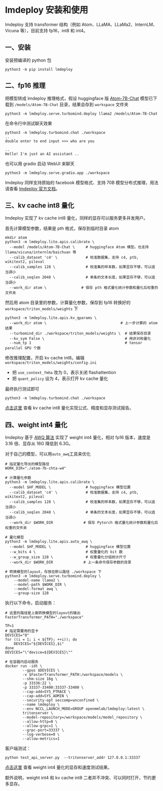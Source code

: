 #  lmdeploy 安装和使用

lmdeploy 支持 transformer 结构（例如 Atom、LLaMA、LLaMa2、InternLM、Vicuna 等），目前支持 fp16，int8 和 int4。

## 一、安装

安装预编译的 python 包
```
python3 -m pip install lmdeploy
```

## 二、fp16 推理

把模型转成 lmdeploy 推理格式，假设 huggingface 版 [Atom-7B-Chat](https://huggingface.co/FlagAlpha/Atom-7B-Chat) 模型已下载到 `/models/Atom-7B-Chat` 目录，结果会存到 `workspace` 文件夹

```shell
python3 -m lmdeploy.serve.turbomind.deploy llama2 /models/Atom-7B-Chat
```

在命令行中测试聊天效果

```shell
python3 -m lmdeploy.turbomind.chat ./workspace
..
double enter to end input >>> who are you

..
Hello! I'm just an AI assistant ..
```

也可以用 gradio 启动 WebUI 来聊天
```shell
python3 -m lmdeploy.serve.gradio.app ./workspace
```

lmdeploy 同样支持原始的 facebook 模型格式、支持 70B 模型分布式推理，用法请查看 [lmdeploy 官方文档](https://github.com/internlm/lmdeploy)。

## 三、kv cache int8 量化

lmdeploy 实现了 kv cache int8 量化，同样的显存可以服务更多并发用户。

首先计算模型参数，结果是 pth 格式，保存到临时目录 atom
```shell
mkdir atom
python3 -m lmdeploy.lite.apis.calibrate \
  --model /models/Atom-7B-Chat \     # huggingface Atom 模型。也支持 llama/vicuna/internlm/baichuan 等
  --calib_dataset 'c4' \             # 校准数据集，支持 c4, ptb, wikitext2, pileval
  --calib_samples 128 \              # 校准集的样本数，如果显存不够，可以适当调小
  --calib_seqlen 2048 \              # 单条的文本长度，如果显存不够，可以适当调小
  --work_dir atom \                # 保存 pth 格式量化统计参数和量化后权重的文件夹
```

然后用 atom 目录里的参数，计算量化参数，保存到 fp16 转换好的 `workspace/triton_models/weights` 下

```shell
python3 -m lmdeploy.lite.apis.kv_qparams \ 
  --work_dir atom \                                  # 上一步计算的 atom 结果
  --turbomind_dir ./workspace/triton_models/weights \  # 结果保存目录
  --kv_sym False \                                     # 用非对称量化
  --num_tp 1                                           # tensor parallel GPU 个数
```

修改推理配置，开启 kv cache int8。编辑 `workspace/triton_models/weights/config.ini` 
* 把 `use_context_fmha` 改为 0，表示关闭 flashattention
* 把 `quant_policy` 设为 4，表示打开 kv cache 量化

最终执行测试即可
```shell
python3 -m lmdeploy.turbomind.chat ./workspace
```

[点击这里](https://github.com/InternLM/lmdeploy/blob/main/docs/zh_cn/kv_int8.md) 查看 kv cache int8 量化实现公式、精度和显存测试报告。

## 四、weight int4 量化

lmdeploy 基于 [AWQ 算法](https://arxiv.org/abs/2306.00978) 实现了 weight int4 量化，相对 fp16 版本，速度是 3.16 倍、显存从 16G 降低到 6.3G。

对于自己的模型，可以用`auto_awq`工具来优化
```shell
# 指定量化导出的模型路径
WORK_DIR="./atom-7b-chta-w4"

# 计算量化参数
python3 -m lmdeploy.lite.apis.calibrate \
  --model $HF_MODEL \                # huggingface 模型位置
  --calib_dataset 'c4' \             # 校准数据集，支持 c4, ptb, wikitext2, pileval
  --calib_samples 128 \              # 校准集的样本数，如果显存不够，可以适当调小
  --calib_seqlen 2048 \              # 单条的文本长度，如果显存不够，可以适当调小
  --work_dir $WORK_DIR              # 保存 Pytorch 格式量化统计参数和量化后权重的文件夹

# 量化模型
python3 -m lmdeploy.lite.apis.auto_awq \
  --model $HF_MODEL \                # huggingface 模型位置
  --w_bits 4 \                       # 权重量化的 bit 数
  --w_group_size 128 \               # 权重量化分组统计尺寸
  --work_dir $WORK_DIR              # 上一条命令保存参数的目录

# 转换模型的layout，存放在默认路径 ./workspace 下
python3 -m lmdeploy.serve.turbomind.deploy \
    --model-name llama2 \
    --model-path $WORK_DIR \
    --model-format awq \
    --group-size 128
```

执行以下命令，启动服务：
```shell
# 这里的路径是上面转换模型的layout的输出
FasterTransformer_PATH="./workspace"

TP=1
# 指定需要用的显卡
DEVICES="0"
for ((i = 1; i < ${TP}; ++i)); do
    DEVICES="${DEVICES},$i"
done
DEVICES="\"device=${DEVICES}\""

# 在容器内启动服务
docker run -idt \
        --gpus $DEVICES \
        -v $FasterTransformer_PATH:/workspace/models \
        --shm-size 16g \
        -p 33336:22 \
        -p 33337-33400:33337-33400 \
        --cap-add=SYS_PTRACE \
        --cap-add=SYS_ADMIN \
        --security-opt seccomp=unconfined \
        --name lmdeploy \
        --env NCCL_LAUNCH_MODE=GROUP openmmlab/lmdeploy:latest \
        tritonserver \
        --model-repository=/workspace/models/model_repository \
        --allow-http=0 \
        --allow-grpc=1 \
        --grpc-port=33337 \
        --log-verbose=0 \
        --allow-metrics=1
```

客户端测试：
```shell
python test_api_server.py  --tritonserver_addr 127.0.0.1:33337
```

[点击这里](https://github.com/InternLM/lmdeploy/blob/main/docs/zh_cn/w4a16.md) 查看 weight int4 量化的显存和速度测试结果。

额外说明，weight int4 和 kv cache int8 二者并不冲突、可以同时打开，节约更多显存。
